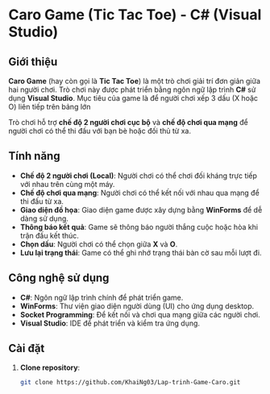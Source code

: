 # Caro Game (Tic Tac Toe) - C# (Visual Studio)

## Giới thiệu
**Caro Game** (hay còn gọi là **Tic Tac Toe**) là một trò chơi giải trí đơn giản giữa hai người chơi. Trò chơi này được phát triển bằng ngôn ngữ lập trình **C#** sử dụng **Visual Studio**. Mục tiêu của game là để người chơi xếp 3 dấu (X hoặc O) liên tiếp trên bảng lớn

Trò chơi hỗ trợ **chế độ 2 người chơi cục bộ** và **chế độ chơi qua mạng** để người chơi có thể thi đấu với bạn bè hoặc đối thủ từ xa.

## Tính năng
- **Chế độ 2 người chơi (Local)**: Người chơi có thể chơi đối kháng trực tiếp với nhau trên cùng một máy.
- **Chế độ chơi qua mạng**: Người chơi có thể kết nối với nhau qua mạng để thi đấu từ xa.
- **Giao diện đồ họa**: Giao diện game được xây dựng bằng **WinForms** để dễ dàng sử dụng.
- **Thông báo kết quả**: Game sẽ thông báo người thắng cuộc hoặc hòa khi trận đấu kết thúc.
- **Chọn dấu**: Người chơi có thể chọn giữa **X** và **O**.
- **Lưu lại trạng thái**: Game có thể ghi nhớ trạng thái bàn cờ sau mỗi lượt đi.

## Công nghệ sử dụng
- **C#**: Ngôn ngữ lập trình chính để phát triển game.
- **WinForms**: Thư viện giao diện người dùng (UI) cho ứng dụng desktop.
- **Socket Programming**: Để kết nối và chơi qua mạng giữa các người chơi.
- **Visual Studio**: IDE để phát triển và kiểm tra ứng dụng.

## Cài đặt
1. **Clone repository**:
   ```bash
   git clone https://github.com/KhaiNg03/Lap-trinh-Game-Caro.git

